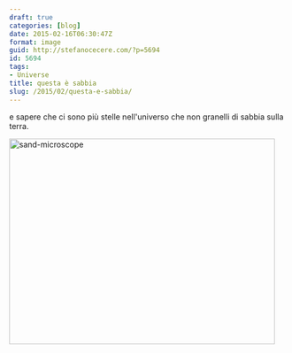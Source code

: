 ```yaml
---
draft: true
categories: [blog]
date: 2015-02-16T06:30:47Z
format: image
guid: http://stefanocecere.com/?p=5694
id: 5694
tags:
- Universe
title: questa è sabbia
slug: /2015/02/questa-e-sabbia/
---
```


e sapere che ci sono più stelle nell'universo che non granelli di sabbia sulla terra.
  
<img class="alignnone size-full wp-image-5695" src="http://stefanocecere.com/wp-content/uploads/sites/3/2015/03/sand-microscope.jpg" alt="sand-microscope" width="480" height="372" srcset="http://stefanocecere.com/wp-content/uploads/sites/3/2015/03/sand-microscope.jpg 480w, http://stefanocecere.com/wp-content/uploads/sites/3/2015/03/sand-microscope-300x233.jpg 300w" sizes="(max-width: 480px) 100vw, 480px" />